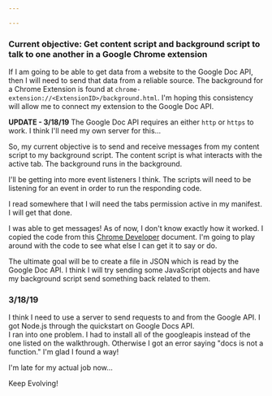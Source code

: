 ```yaml
---

---
```

### Current objective: Get content script and background script to talk to one another in a Google Chrome extension
If I am going to be able to get data from a website to the Google Doc API, then I will need to send that data from a reliable source.  The background for a Chrome Extension is found at ```chrome-extension://<ExtensionID>/background.html```.
I'm hoping this consistency will allow me to connect my extension to the Google Doc API.

**UPDATE - 3/18/19** The Google Doc API requires an either ```http``` or ```https``` to work.  I think I'll need my own server for this...

So, my current objective is to send and receive messages from my content script to my background script.  The content script is what interacts with the active tab.  The background runs in the background.

I'll be getting into more event listeners I think.  The scripts will need to be listening for an event in order to run the responding code.

I read somewhere that I will need the tabs permission active in my manifest.  I will get that done.

I was able to get messages!  As of now, I don't know exactly how it worked.  I copied the code from this [Chrome Developer](https://developer.chrome.com/apps/messaging) document.  I'm going to play around with the code to see what else I can get it to say or do.

The ultimate goal will be to create a file in JSON which is read by the Google Doc API.  I think I will try sending some JavaScript objects and have my background script send something back related to them.

### 3/18/19
I think I need to use a server to send requests to and from the Google API.  I got Node.js through the quickstart on Google Docs API.  
I ran into one problem.  I had to install all of the googleapis instead of the one listed on the walkthrough.  Otherwise I got an error saying "docs is not a function."  I'm glad I found a way!

I'm late for my actual job now...

Keep Evolving!
